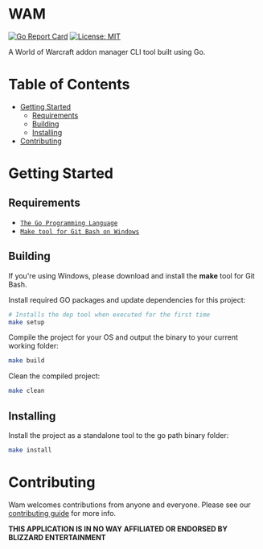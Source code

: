 # WAM
[![Go Report Card](https://goreportcard.com/badge/github.com/salindersidhu/wam)](https://goreportcard.com/report/github.com/salindersidhu/wam)
[![License: MIT](https://img.shields.io/badge/License-MIT-yellow.svg)](/LICENSE.md)

A World of Warcraft addon manager CLI tool built using Go.

# Table of Contents
* [Getting Started](#getting-started)
    * [Requirements](#requirements)
    * [Building](#building)
    * [Installing](#installing)
* [Contributing](#contributing)

# Getting Started

## Requirements
* [`The Go Programming Language`](https://golang.org/)
* [`Make tool for Git Bash on Windows`](https://gist.github.com/evanwill/0207876c3243bbb6863e65ec5dc3f058)

## Building
If you're using Windows, please download and install the **make** tool for Git Bash.

Install required GO packages and update dependencies for this project:
```bash
# Installs the dep tool when executed for the first time
make setup
```

Compile the project for your OS and output the binary to your current working folder:
```bash
make build
```

Clean the compiled project:
```bash
make clean
```

## Installing

Install the project as a standalone tool to the go path binary folder:
```bash
make install
```

# Contributing
Wam welcomes contributions from anyone and everyone. Please see our [contributing guide](/CONTRIBUTING.md) for more info.

**THIS APPLICATION IS IN NO WAY AFFILIATED OR ENDORSED BY BLIZZARD ENTERTAINMENT**
